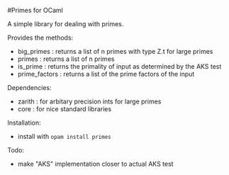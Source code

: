 #Primes for OCaml

A simple library for dealing with primes.

Provides the methods:
- big_primes : returns a list of n primes with type Z.t for large primes
- primes : returns a list of n primes
- is_prime : returns the primality of input as determined by the AKS test
- prime_factors : returns a list of the prime factors of the input

Dependencies:
- zarith : for arbitary precision ints for large primes
- core : for nice standard libraries

Installation:
- install with `opam install primes`

Todo:
- make "AKS" implementation closer to actual AKS test
